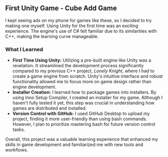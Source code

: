 ## First Unity Game - Cube Add Game

I kept seeing ads on my phone for games like these, so I decided to try making one myself. Using Unity for the first time was an exciting experience. The engine's use of C# felt familiar due to its similarities with C++, making the learning curve manageable.

### What I Learned

- **First Time Using Unity:** Utilizing a pre-built engine like Unity was a revelation. It streamlined the development process significantly compared to my previous C++ project, *Lonely Knight*, where I had to create a game engine from scratch. Unity's intuitive interface and robust functionality allowed me to focus more on game design rather than engine development.
- **Installer Creation:** I learned how to package games into installers. By using Inno Setup Compiler, I created an installer for my game. Although I haven't fully tested it yet, this step was crucial in understanding how games are distributed and installed.
- **Version Control with GitHub:** I used GitHub Desktop to upload my project, finding it more user-friendly than using bash commands. However, I plan to prioritize mastering bash for future version control tasks.

Overall, this project was a valuable learning experience that enhanced my skills in game development and familiarized me with new tools and workflows.
